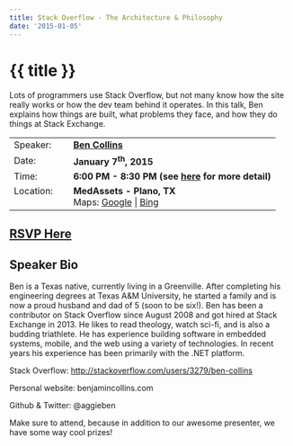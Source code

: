```yaml
---
title: Stack Overflow - The Architecture & Philosophy
date: '2015-01-05'
---
```

# {{ title }}

Lots of programmers use Stack Overflow, but not many know how the site really works or how the dev team behind it operates. In this talk, Ben explains how things are built, what problems they face, and how they do things at Stack Exchange.

<table><tbody><tr><td>Speaker:</td><td>&nbsp;</td><td><b><a title="Ben Collins" target="_blank" href="http://benjamincollins.com/">Ben Collins</a></b></td></tr><tr><td>Date:</td><td>&nbsp;</td><td><b>January 7<sup>th</sup>, 2015</b></td></tr><tr><td valign="top">Time:</td><td>&nbsp;</td><td><b>6:00 PM - 8:30 PM (see <a title="Location" href="../../location/index.html">here</a> for more detail)</b></td></tr><tr><td valign="top">Location:</td><td>&nbsp;</td><td><b>MedAssets - Plano, TX</b><br>Maps: <a title="Google" target="_blank" href="https://goo.gl/maps/1OyNE">Google</a> | <a title="Bing" target="_blank" href="http://binged.it/1afBEJ9">Bing</a></td></tr></tbody></table>

## [RSVP Here](https://www.eventbrite.com/e/stack-overflow-the-architecture-philosophy-tickets-15133387369)

## Speaker Bio

Ben is a Texas native, currently living in a Greenville. After completing his engineering degrees at Texas A&M University, he started a family and is now a proud husband and dad of 5 (soon to be six!). Ben has been a contributor on Stack Overflow since August 2008 and got hired at Stack Exchange in 2013. He likes to read theology, watch sci-fi, and is also a budding triathlete. He has experience building software in embedded systems, mobile, and the web using a variety of technologies. In recent years his experience has been primarily with the .NET platform.

Stack Overflow: http://stackoverflow.com/users/3279/ben-collins

Personal website: benjamincollins.com

Github & Twitter: @aggieben

Make sure to attend, because in addition to our awesome presenter, we have some way cool prizes!
    
